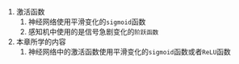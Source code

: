 
1. 激活函数
    1. 神经网络使用平滑变化的`sigmoid`函数
    2. 感知机中使用的是信号急剧变化的`阶跃函数`
2. 本章所学的内容
    1. 神经网络中的激活函数使用平滑变化的`sigmoid`函数或者`ReLU`函数